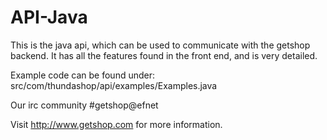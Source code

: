 API-Java
========

This is the java api, which can be used to communicate with the getshop backend. It has all the features found in the front end, and is very detailed.


Example code can be found under: src/com/thundashop/api/examples/Examples.java

Our irc community #getshop@efnet

Visit http://www.getshop.com for more information.

